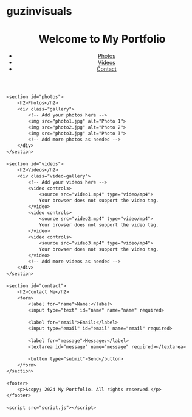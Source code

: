 # guzinvisuals
<!DOCTYPE html>
<html lang="en">
<head>
    <meta charset="UTF-8">
    <meta name="viewport" content="width=device-width, initial-scale=1.0">
    <title>My Portfolio</title>
    <link rel="stylesheet" href="styles.css">
</head>
<body>
    <header>
        <h1>Welcome to My Portfolio</h1>
        <nav>
            <ul>
                <li><a href="#photos">Photos</a></li>
                <li><a href="#videos">Videos</a></li>
                <li><a href="#contact">Contact</a></li>
            </ul>
        </nav>
    </header>

    <section id="photos">
        <h2>Photos</h2>
        <div class="gallery">
            <!-- Add your photos here -->
            <img src="photo1.jpg" alt="Photo 1">
            <img src="photo2.jpg" alt="Photo 2">
            <img src="photo3.jpg" alt="Photo 3">
            <!-- Add more photos as needed -->
        </div>
    </section>

    <section id="videos">
        <h2>Videos</h2>
        <div class="video-gallery">
            <!-- Add your videos here -->
            <video controls>
                <source src="video1.mp4" type="video/mp4">
                Your browser does not support the video tag.
            </video>
            <video controls>
                <source src="video2.mp4" type="video/mp4">
                Your browser does not support the video tag.
            </video>
            <video controls>
                <source src="video3.mp4" type="video/mp4">
                Your browser does not support the video tag.
            </video>
            <!-- Add more videos as needed -->
        </div>
    </section>

    <section id="contact">
        <h2>Contact Me</h2>
        <form>
            <label for="name">Name:</label>
            <input type="text" id="name" name="name" required>
            
            <label for="email">Email:</label>
            <input type="email" id="email" name="email" required>
            
            <label for="message">Message:</label>
            <textarea id="message" name="message" required></textarea>
            
            <button type="submit">Send</button>
        </form>
    </section>

    <footer>
        <p>&copy; 2024 My Portfolio. All rights reserved.</p>
    </footer>

    <script src="script.js"></script>
</body>
</html>
